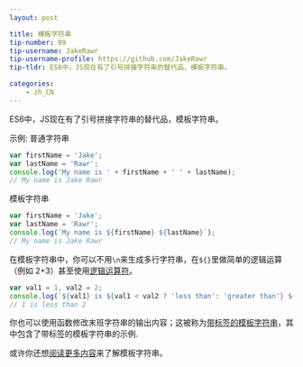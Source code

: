 ```yaml
---
layout: post

title: 模板字符串
tip-number: 09
tip-username: JakeRawr
tip-username-profile: https://github.com/JakeRawr
tip-tldr: ES6中，JS现在有了引号拼接字符串的替代品，模板字符串。

categories:
    - zh_CN
---
```



ES6中，JS现在有了引号拼接字符串的替代品，模板字符串。

示例:
普通字符串

```javascript
var firstName = 'Jake';
var lastName = 'Rawr';
console.log('My name is ' + firstName + ' ' + lastName);
// My name is Jake Rawr
```

模板字符串
```javascript
var firstName = 'Jake';
var lastName = 'Rawr';
console.log(`My name is ${firstName} ${lastName}`);
// My name is Jake Rawr
```

在模板字符串中，你可以不用`\n`来生成多行字符串，在`${}`里做简单的逻辑运算（例如 2+3）甚至使用[逻辑运算符](https://developer.mozilla.org/zh-CN/docs/Web/JavaScript/Reference/Operators/Conditional_Operator)。

```javascript
var val1 = 1, val2 = 2;
console.log(`${val1} is ${val1 < val2 ? 'less than': 'greater than'} ${val2}`)
// 1 is less than 2
```

你也可以使用函数修改末班字符串的输出内容；这被称为[带标签的模板字符串](https://developer.mozilla.org/zh-CN/docs/Web/JavaScript/Reference/template_strings#带标签的模板字符串)，其中包含了带标签的模板字符串的示例.


或许你还想[阅读更多内容](https://hacks.mozilla.org/2015/05/es6-in-depth-template-strings-2)来了解模板字符串。
